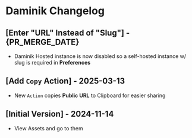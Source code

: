 # Daminik Changelog

## [Enter "URL" Instead of "Slug"] - {PR_MERGE_DATE}

- Daminik Hosted instance is now disabled so a self-hosted instance w/ slug is required in **Preferences**

## [Add `Copy` Action] - 2025-03-13

- New `Action` copies **Public URL** to Clipboard for easier sharing

## [Initial Version] - 2024-11-14

- View Assets and go to them